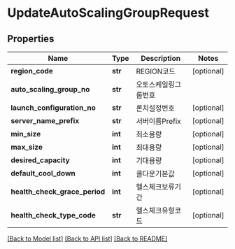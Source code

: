 # UpdateAutoScalingGroupRequest

## Properties
Name | Type | Description | Notes
------------ | ------------- | ------------- | -------------
**region_code** | **str** | REGION코드 | [optional] 
**auto_scaling_group_no** | **str** | 오토스케일링그룹번호 | 
**launch_configuration_no** | **str** | 론치설정번호 | [optional] 
**server_name_prefix** | **str** | 서버이름Prefix | [optional] 
**min_size** | **int** | 최소용량 | [optional] 
**max_size** | **int** | 최대용량 | [optional] 
**desired_capacity** | **int** | 기대용량 | [optional] 
**default_cool_down** | **int** | 쿨다운기본값 | [optional] 
**health_check_grace_period** | **int** | 헬스체크보류기간 | [optional] 
**health_check_type_code** | **str** | 헬스체크유형코드 | [optional] 

[[Back to Model list]](../README.md#documentation-for-models) [[Back to API list]](../README.md#documentation-for-api-endpoints) [[Back to README]](../README.md)


